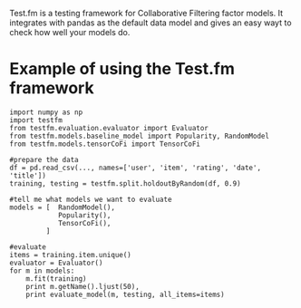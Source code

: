 Test.fm is a testing framework for Collaborative Filtering factor models.
It integrates with pandas as the default data model and
gives an easy wayt to check how well your models do.

Example of using the Test.fm framework
======================================


	import numpy as np
	import testfm
	from testfm.evaluation.evaluator import Evaluator
	from testfm.models.baseline_model import Popularity, RandomModel
	from testfm.models.tensorCoFi import TensorCoFi

	#prepare the data
	df = pd.read_csv(..., names=['user', 'item', 'rating', 'date', 'title'])
	training, testing = testfm.split.holdoutByRandom(df, 0.9)

	#tell me what models we want to evaluate
	models = [  RandomModel(),
            	Popularity(),
            	TensorCoFi(),
	         ]

	#evaluate
	items = training.item.unique()
	evaluator = Evaluator()
	for m in models:
		m.fit(training)
		print m.getName().ljust(50),
		print evaluate_model(m, testing, all_items=items)
